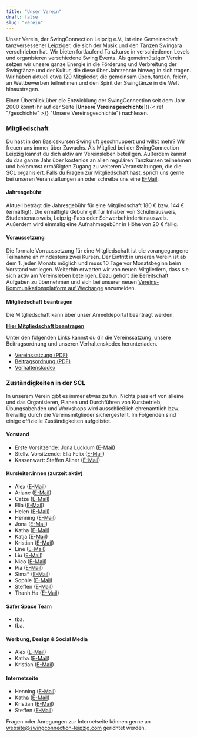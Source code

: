 ```yaml
---
title: "Unser Verein"
draft: false
slug: "verein"
---
```


Unser Verein, der SwingConnection Leipzig e.V., ist eine Gemeinschaft tanzversessener Leipziger, die sich der Musik und den Tänzen Swingära verschrieben hat. Wir bieten fortlaufend Tanzkurse in verschiedenen Levels und organisieren verschiedene Swing Events. Als gemeinnütziger Verein setzen wir unsere ganze Energie in die Förderung und Verbreitung der Swingtänze und der Kultur, die diese über Jahrzehnte hinweg in sich tragen. Wir haben aktuell etwa 120 Mitglieder, die gemeinsam üben, tanzen, feiern, an Wettbewerben teilnehmen und den Spirit der Swingtänze in die Welt hinaustragen.

Einen Überblick über die Entwicklung der SwingConnection seit dem Jahr 2000 könnt ihr auf der Seite [**Unsere Vereinsgeschichte**]({{< ref "/geschichte" >}} "Unsere Vereinsgeschichte") nachlesen.

### Mitgliedschaft
Du hast in den Basicskursen Swingluft geschnuppert und willst mehr? Wir freuen uns immer über Zuwachs. Als Mitglied bei der SwingConnection Leipzig kannst du dich aktiv am Vereinsleben beteiligen. Außerdem kannst du das ganze Jahr über kostenlos an allen regulären Tanzkursen teilnehmen und bekommst ermäßigten Zugang zu weiteren Veranstaltungen, die die SCL organisiert. Falls du Fragen zur Mitgliedschaft hast, sprich uns gerne bei unseren Veranstaltungen an oder schreibe uns eine [E-Mail](info@swingconnection-leipzig.com).

#### Jahresgebühr
Aktuell beträgt die Jahresgebühr für eine Mitgliedschaft 180 € bzw. 144 € (ermäßigt). Die ermäßigte Gebühr gilt für Inhaber von Schülerausweis, Studentenausweis, Leipzig-Pass oder Schwerbehindertenausweis. Außerdem wird einmalig eine Aufnahmegebühr in Höhe von 20 € fällig.

#### Voraussetzung
Die formale Vorraussetzung für eine Mitgliedschaft ist die vorangegangene Teilnahme an mindestens zwei Kursen. Der Eintritt in unseren Verein ist ab dem 1. jeden Monats möglich und muss 10 Tage vor Monatsbeginn beim Vorstand vorliegen. Weiterhin erwarten wir von neuen Mitgliedern, dass sie sich aktiv am Vereinsleben beteiligen. Dazu gehört die Bereitschaft Aufgaben zu übernehmen und sich bei unserer neuen [Vereins-Kommunikationsplatform auf Wechange](https://wechange.de/group/swing-connection-leipzig/) anzumelden.

#### Mitgliedschaft beantragen
Die Mitgliedschaft kann über unser Anmeldeportal beantragt werden.  

**[Hier Mitgliedschaft beantragen](https://easyverein.com/public/SCL/applicationform/3255)**

Unter den folgenden Links kannst du dir die Vereinssatzung, unsere Beitragsordnung und unseren Verhaltenskodex herunterladen.

- [Vereinssatzung (PDF)]()
- [Beitragsordnung (PDF)](../SCL_Beitragsordnung_2000.pdf)
- [Verhaltenskodex](https://docs.google.com/document/d/1EpcW5ju8RwoBK17TJuWFc2o_GQM9j8C42rYCSFf-o08/edit)

### Zuständigkeiten in der SCL
In unserem Verein gibt es immer etwas zu tun. Nichts passiert von alleine und das Organisieren, Planen und Durchführen von Kursbetrieb, Übungsabenden und Workshops wird ausschließlich ehrenamtlich bzw. freiwillig durch die Vereinsmitglieder sichergestellt. Im Folgenden sind einige offizielle Zuständigkeiten aufgelistet.

#### Vorstand
- Erste Vorsitzende: Jona Lucklum ([E-Mail](jona@swingconnection-leipzig.com))  
- Stellv. Vorsitzende: Ella Felix ([E-Mail](ella@swingconnection-leipzig.com))  
- Kassenwart: Steffen Allner ([E-Mail](steffen@swingconnection-leipzig.com))  

#### Kursleiter:innen (zurzeit aktiv)
- Alex ([E-Mail](alex@swingconnection-leipzig.com))
- Ariane ([E-Mail](ariane@swingconnection-leipzig.com))
- Catze ([E-Mail](catze@swingconnection-leipzig.com))
- Ella ([E-Mail](ella@swingconnection-leipzig.com))
- Helen ([E-Mail](helen@swingconnection-leipzig.com))
- Henning ([E-Mail](henning@swingconnection-leipzig.com))
- Jona ([E-Mail](jona@swingconnection-leipzig.com))
- Katha ([E-Mail](katha@swingconnection-leipzig.com))
- Katja ([E-Mail](katja@swingconnection-leipzig.com))
- Kristian ([E-Mail](kristian@swingconnection-leipzig.com))
- Line ([E-Mail](line@swingconnection-leipzig.com)) 
- Liu ([E-Mail](liu@swingconnection-leipzig.com))
- Nico ([E-Mail](nico@swingconnection-leipzig.com))
- Pia ([E-Mail](pia@swingconnection-leipzig.com))
- Sima* ([E-Mail](sima@swingconnection-leipzig.com))
- Sophie ([E-Mail](sophie@swingconnection-leipzig.com))
- Steffen ([E-Mail](steffen@swingconnection-leipzig.com))
- Thanh Ha ([E-Mail](thanhha@swingconnection-leipzig.com)) 

#### Safer Space Team
- tba.
- tba.

#### Werbung, Design & Social Media
- Alex ([E-Mail](alex@swingconnection-leipzig.com))
- Katha ([E-Mail](katha@swingconnection-leipzig.com))
- Kristian ([E-Mail](kristian@swingconnection-leipzig.com))

#### Internetseite
- Henning ([E-Mail](henning@swingconnection-leipzig.com))
- Katha ([E-Mail](katha@swingconnection-leipzig.com))
- Kristian ([E-Mail](kristian@swingconnection-leipzig.com))
- Steffen ([E-Mail](steffen@swingconnection-leipzig.com))

Fragen oder Anregungen zur Internetseite können gerne an website@swingconnection-leipzig.com gerichtet werden.

